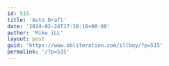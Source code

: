 ```yaml
---
id: 515
title: 'Auto Draft'
date: '2024-02-24T17:38:16+00:00'
author: 'Mike iLL'
layout: post
guid: 'https://www.obliteration.com/illboy/?p=515'
permalink: '/?p=515'
---
```


